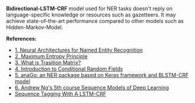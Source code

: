 **Bidirectional-LSTM-CRF** model used for NER tasks doesn't reply on language-specific knowledge or resources such as gazetteers. It may achieve state-of-the-art performance compared to other models such as Hidden-Markov-Model.



**References:**
* [1. Neural Architectures for Named Entity Recognition](https://arxiv.org/pdf/1603.01360.pdf)
* [2. Maximum Entropy Principle](https://www.youtube.com/watch?v=ynCkUHPEDOI&t=616s)
* [3. What is Trasition Matrix?](https://www.youtube.com/watch?v=4zg5bNlHZRg&t=20s)
* [4. Introduction to Conditional Random Fields](http://blog.echen.me/2012/01/03/introduction-to-conditional-random-fields/)
* [5. anaGo: an NER package based on Keras framework and BLSTM-CRF model](https://github.com/Hironsan/anago)
* [6. Andrew Ng's 5th course Sequence Models of Deep Learning](deeplearning.ai)
* [Sequence Tagging With A LSTM-CRF](https://www.depends-on-the-definition.com/sequence-tagging-lstm-crf/)
